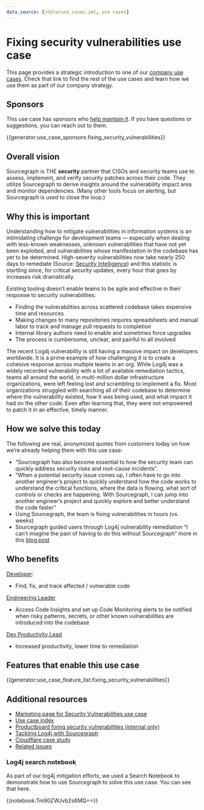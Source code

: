 ```yaml
---
data_source: [/data/use_cases.yml, use cases]
---
```


# Fixing security vulnerabilities use case

This page provides a strategic introduction to one of our [company use cases](../index.md#use-cases). Check that link to find the rest of the use cases and learn how we use them as part of our company strategy.

## Sponsors

This use case has sponsors who [help maintain it](../working-with-use-cases.md). If you have questions or suggestions, you can reach out to them.

{{generator:use_case_sponsors.fixing_security_vulnerabilities}}

## Overall vision

<!-- Convey what things will be like in the future for your use case, being as descriptive as you can to help someone understand where we are headed with our vision. -->

Sourcegraph is THE **security** partner that CISOs and security teams use to assess, implement, and verify security patches across their code. They utilize Sourcegraph to derive insights around the vulnerability impact area and monitor dependencies. (Many other tools focus on alerting, but Sourcegraph is used to close the loop.)

## Why this is important

<!-- Beyond imagining a future in the above section, talk more about why this future is important and why we are going after it. -->

Understanding how to mitigate vulnerabilities in information systems is an intimidating challenge for development teams — especially when dealing with less-known weaknesses, unknown vulnerabilities that have not yet been exploited, and vulnerabilities whose manifestation in the codebase has yet to be determined. High-severity vulnerabilities now take nearly 250 days to remediate (Source: [Security Intelligence](https://securityintelligence.com/news/news-vulnerabilities-25-days-remediate/)) and this statistic is startling since, for critical security updates, every hour that goes by increases risk dramatically.

Existing tooling doesn’t enable teams to be agile and effective in their response to security vulnerabilities:

- Finding the vulnerabilities across scattered codebase takes expensive time and resources
- Making changes to many repositories requires spreadsheets and manual labor to track and manage pull requests to completion
- Internal library authors need to enable and sometimes force upgrades
- The process is cumbersome, unclear, and painful to all involved

The recent Log4j vulnerability is still having a massive impact on developers worldwide. It is a prime example of how challenging it is to create a cohesive response across multiple teams in an org. While Log4j was a widely recorded vulnerability with a lot of available remediation tactics, teams all around the world, in multi-million dollar infrastructure organizations, were left feeling lost and scrambling to implement a fix. Most organizations struggled with searching all of their codebase to determine where the vulnerability existed, how it was being used, and what impact it had on the other code. Even after learning that, they were not empowered to patch it in an effective, timely manner.

## How we solve this today

<!-- Describe in as much detail as you can how the product enables this use case today. You can include customer quotes, textual walkthroughs, and this is also a great place to link to demo videos. This is perhaps the most important single section in this document, so don't be afraid to add too much - if you feel this section is getting long, consider summarizing here and linking out to other pages in the handbook with details. -->

The following are real, anonymized quotes from customers today on how we’re already helping them with this use case:

- “Sourcegraph has also become essential to how the security team can quickly address security risks and root-cause incidents”.
- “When a potential security issue comes up, I often have to go into another engineer’s project to quickly understand how the code works to understand the critical functions, where the data is flowing, what sort of controls or checks are happening. With Sourcegraph, I can jump into another engineer’s project and quickly explore and better understand the code faster”
- Using Sourcegraph, the team is fixing vulnerabilities in hours (vs. weeks)
- Sourcegraph guided users through Log4j vulnerability remediation “I can’t imagine the pain of having to do this without Sourcegraph” more in this [blog post](https://about.sourcegraph.com/blog/log4j-log4shell-0-day/)

## Who benefits

<!-- Link to the personas that relate to this use case, and describe briefly how it benefits each of them (the real detail is in the above section, so be sure not to repeat yourself here; speak in generalities for each persona in this section.) -->

[Developer](https://docs.google.com/presentation/d/1aQhcWoWd_LJXdAgEn7JBGnZV5pfN6UJyct2VV-ZiTXI/edit#slide=id.ge9b93ff711_1_0):

- Find, fix, and track affected / vulnerable code

[Engineering Leader](https://docs.google.com/presentation/d/1aQhcWoWd_LJXdAgEn7JBGnZV5pfN6UJyct2VV-ZiTXI/edit#slide=id.ge9b93ff711_0_46)

- Access Code Insights and set up Code Monitoring alerts to be notified when risky patterns, secrets, or other known vulnerabilities are introduced into the codebase

[Dev Productivity Lead](https://docs.google.com/presentation/d/1aQhcWoWd_LJXdAgEn7JBGnZV5pfN6UJyct2VV-ZiTXI/edit#slide=id.ge9b93ff711_0_19)

- Increased productivity, lower time to remediation

## Features that enable this use case

{{generator:use_case_feature_list.fixing_security_vulnerabilities}}

## Additional resources

<!-- Are there other articles, blogs, internal documents, or handbook links that are useful for someone who wants to understand this use case? Link to them here. -->

- [Marketing page for Security Vulnerabilities use case](https://about.sourcegraph.com/use-cases/#find-and-fix-security-vulnerabilities)
- [Use case index](../index.md#use-cases)
- [Productboard fixing security vulnerabilities (internal only)](https://sourcegraph.productboard.com/feature-board/3957049-fy23-use-cases/features/11482297/detail)
- [Tackling Log4j with Sourcegraph](https://about.sourcegraph.com/blog/log4j-log4shell-0-day)
- [Cloudflare case study](https://about.sourcegraph.com/case-studies/cloudflare-accelerates-debugging-and-improves-security/)
- [Related issues](https://github.com/sourcegraph/sourcegraph/issues?q=is%3Aissue+is%3Aopen+label%3Ause-case%2Fdev-onboarding+label%3Ause-case%2Ffix-vulnerabilities)

### Log4j search notebook

As part of our log4j mitigation efforts, we used a Search Notebook to demonstrate how to use Sourcegraph to solve this use case. You can see that here.

{{notebook:Tm90ZWJvb2s6MQ==}}

